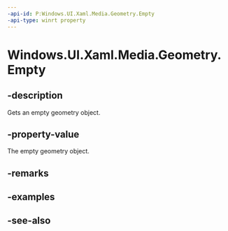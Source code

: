 ```yaml
---
-api-id: P:Windows.UI.Xaml.Media.Geometry.Empty
-api-type: winrt property
---
```


<!-- Property syntax
public Windows.UI.Xaml.Media.Geometry Empty { get; }
-->

# Windows.UI.Xaml.Media.Geometry.Empty

## -description
Gets an empty geometry object.



## -property-value
The empty geometry object.

## -remarks

## -examples

## -see-also
